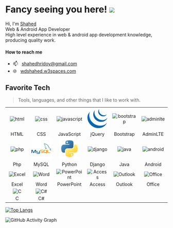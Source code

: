 # Fancy seeing you here! <img src="https://raw.githubusercontent.com/aemmadi/aemmadi/master/wave.gif" width="30">
Hi, I'm <a href="https://wdshahed.w3spaces.com/">Shahed</a><br>
Web & Android App Developer<br>
High level experience in web & android app development knowledge, producing quality work.<br>

#### How to reach me
- 📫 &nbsp; shahedhridoy@gmail.com
- 🌐 &nbsp; [wdshahed.w3spaces.com](https://wdshahed.w3spaces.com/)

## Favorite Tech
> Tools, languages, and other things that I like to work with.
<table>
  <tr>
    <td align="center" width="96">
      <img alt="html" height=64px src="https://cdn.worldvectorlogo.com/logos/html-1.svg">
    </td>
    <td align="center" width="96">
      <img alt="css" height=64px src="https://cdn.worldvectorlogo.com/logos/css-3.svg">
    </td>
    <td align="center" width="96">
      <img alt="javascript" height=64px src="https://cdn.worldvectorlogo.com/logos/javascript-1.svg">
    </td>
    <td align="center" width="96">
      <img alt="jquery" height=64px src="https://raw.githubusercontent.com/devicons/devicon/master/icons/jquery/jquery-original.svg">
    </td>
    <td align="center" width="96">
      <img alt="bootstrap" height=64px src="https://cdn.worldvectorlogo.com/logos/bootstrap-5-1.svg">
    </td>
    <td align="center" width="96">
    <img alt="adminlte" width=64px src="https://cdn.worldvectorlogo.com/logos/adminlte.svg"/>
  </tr>
  <tr>
    <td align="center" width="96">HTML</td>
    <td align="center" width="96">CSS</td>
    <td align="center" width="96">JavaScript</td>
    <td align="center" width="96">jQuery</td>
    <td align="center" width="96">Bootstrap</td>
    <td align="center" width="96">AdminLTE</td>
  </tr>
  <tr>
    <td align="center" width="96">
      <img alt="php" width="64px" src="https://raw.githubusercontent.com/dereknguyen269/dereknguyen269/master/images/php.svg">
    </td>
    <td align="center" width="96">
      <img alt="mysql" height=64px src="https://raw.githubusercontent.com/devicons/devicon/master/icons/mysql/mysql-original-wordmark.svg">
    </td>
    <td align="center" width="96">
      <img alt="python" height=64px src="https://raw.githubusercontent.com/devicons/devicon/master/icons/python/python-original.svg">
    </td>
    <td align="center" width="96">
      <img alt="django" height=64px src="https://cdn.worldvectorlogo.com/logos/django.svg">
    </td>
    <td align="center" width="96">
      <img alt="java" height=64px src="https://cdn.worldvectorlogo.com/logos/java.svg">
    </td>
    <td align="center" width="96">
      <img alt="android" width=64px src="https://cdn.worldvectorlogo.com/logos/android-4.svg">
    </td>
  </tr>
  <tr>
    <td align="center" width="96">Php</td>
    <td align="center" width="96">MySQL</td>
    <td align="center" width="96">Python</td>
    <td align="center" width="96">Django</td>
    <td align="center" width="96">Java</td>
    <td align="center" width="96">Android</td>
  </tr>
  <tr>
    <td align="center" width="96"><img alt="Excel" width=64px src="https://cdn.worldvectorlogo.com/logos/excel-4.svg"></td>
    <td align="center" width="96"><img alt="Word" width=64px src="https://cdn.worldvectorlogo.com/logos/word-1.svg"></td>
    <td align="center" width="96"><img alt="PowerPoint" width=64px src="https://cdn.worldvectorlogo.com/logos/powerpoint-2.svg"></td>
    <td align="center" width="96"><img alt="Access" width=64px src="https://cdn.worldvectorlogo.com/logos/microsoft-access.svg"></td>
    <td align="center" width="96"><img alt="Outlook" width=64px src="https://cdn.worldvectorlogo.com/logos/outlook-1.svg"></td>
    <td align="center" width="96"><img alt="Office" width=64px src="https://cdn.worldvectorlogo.com/logos/office-1.svg"></td>
  </tr>
  <tr>
    <td align="center" width="96">Excel</td>
    <td align="center" width="96">Word</td>
    <td align="center" width="96">PowerPoint</td>
    <td align="center" width="96">Access</td>
    <td align="center" width="96">Outlook</td>
    <td align="center" width="96">Office</td>
  </tr>
  <tr>
    <td align="center" width="96"><img alt="C" width=64px src="https://cdn.worldvectorlogo.com/logos/c-1.svg"></td>
    <td align="center" width="96"><img alt="C#" width=64px src="https://cdn.worldvectorlogo.com/logos/c--4.svg"></td>
  </tr>
  <tr>
    <td align="center" width="96">C</td>
    <td align="center" width="96">C#</td>
  </tr>
</table>


[![Top Langs](https://github-readme-stats.vercel.app/api/top-langs/?username=shahedmohammadhridoy&langs_count=10&hide_border=false&theme=vision-friendly)](https://github.com/ShahedMohammadHridoy/github-readme-stats)

![GitHub Activity Graph](https://activity-graph.herokuapp.com/graph?username=ShahedMohammadHridoy)
